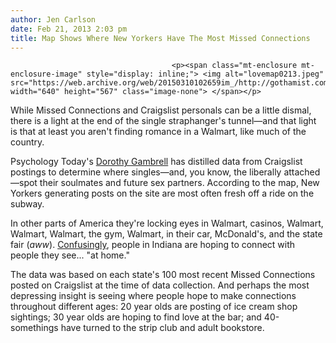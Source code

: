 ```yaml
---
author: Jen Carlson
date: Feb 21, 2013 2:03 pm
title: Map Shows Where New Yorkers Have The Most Missed Connections
---
```


	
										<p><span class="mt-enclosure mt-enclosure-image" style="display: inline;"> <img alt="lovemap0213.jpeg" src="https://web.archive.org/web/20150310102659im_/http://gothamist.com/attachments/arts_jen/lovemap0213.jpeg" width="640" height="567" class="image-none"> </span></p>

<p>While Missed Connections and Craigslist personals can be a little dismal, there is a light at the end of the single straphanger&apos;s tunnel&#x2014;and that light is that at least you aren&apos;t finding romance in a Walmart, like much of the country. </p>

<p>Psychology Today&apos;s <a href="https://web.archive.org/web/20150310102659/http://www.verysmallarray.com/?p=1538">Dorothy Gambrell</a> has distilled data from Craigslist postings to determine where singles&#x2014;and, you know, the liberally attached&#x2014;spot their soulmates and future sex partners. According to the map, New Yorkers generating posts on the site are most often fresh off a ride on the subway. </p>

<p>In other parts of America they&apos;re locking eyes in Walmart, casinos, Walmart, Walmart, Walmart, the gym, Walmart, in their car, McDonald&apos;s, and the state fair (<em>aww</em>). <a href="https://web.archive.org/web/20150310102659/http://chicagoist.com/2013/02/21/watching_you_mapping_americas_misse.php">Confusingly</a>, people in Indiana are hoping to connect with people they see... &quot;at home.&quot;</p>

<p>The data was based on each state&apos;s 100 most recent Missed Connections posted on Craigslist at the time of data collection. And perhaps the most depressing insight is seeing where people hope to make connections throughout different ages: 20 year olds are posting of ice cream shop sightings; 30 year olds are hoping to find love at the bar; and 40-somethings have turned to the strip club and adult bookstore.</p>					
										
									
				